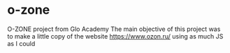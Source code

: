 # o-zone
O-ZONE project from Glo Academy
The main objective of this project was to make a little copy of the website https://www.ozon.ru/ using as much JS as I could
